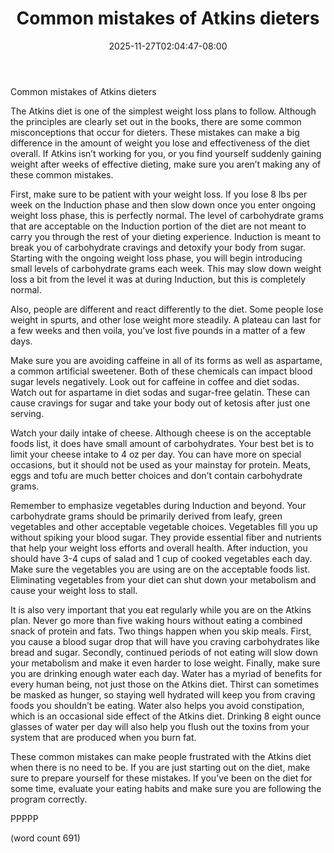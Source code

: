 ﻿---
title: "Common mistakes of Atkins dieters"
date: 2025-11-27T02:04:47-08:00
description: "Text Tips for Web Success"
featured_image: "/images/Text.jpg"
tags: ["Text"]
---

Common mistakes of Atkins dieters 

The Atkins diet is one of the simplest weight loss plans to follow. Although the principles are clearly set out in the books, there are some common misconceptions that occur for dieters. These mistakes can make a big difference in the amount of weight you lose and effectiveness of the diet overall. If Atkins isn’t working for you, or you find yourself suddenly gaining weight after weeks of effective dieting, make sure you aren’t making any of these common mistakes.

First, make sure to be patient with your weight loss. If you lose 8 lbs per week on the Induction phase and then slow down once you enter ongoing weight loss phase, this is perfectly normal. The level of carbohydrate grams that are acceptable on the Induction portion of the diet are not meant to carry you through the rest of your dieting experience. Induction is meant to break you of carbohydrate cravings and detoxify your body from sugar. Starting with the ongoing weight loss phase, you will begin introducing small levels of carbohydrate grams each week. This may slow down weight loss a bit from the level it was at during Induction, but this is completely normal.

Also, people are different and react differently to the diet. Some people lose weight in spurts, and other lose weight more steadily. A plateau can last for a few weeks and then voila, you’ve lost five pounds in a matter of a few days. 

Make sure you are avoiding caffeine in all of its forms as well as aspartame, a common artificial sweetener. Both of these chemicals can impact blood sugar levels negatively. Look out for caffeine in coffee and diet sodas. Watch out for aspartame in diet sodas and sugar-free gelatin. These can cause cravings for sugar and take your body out of ketosis after just one serving.

Watch your daily intake of cheese. Although cheese is on the acceptable foods list, it does have small amount of carbohydrates. Your best bet is to limit your cheese intake to 4 oz per day. You can have more on special occasions, but it should not be used as your mainstay for protein. Meats, eggs and tofu are much better choices and don’t contain carbohydrate grams.

Remember to emphasize vegetables during Induction and beyond. Your carbohydrate grams should be primarily derived from leafy, green vegetables and other acceptable vegetable choices. Vegetables fill you up without spiking your blood sugar. They provide essential fiber and nutrients that help your weight loss efforts and overall health. After induction, you should have 3-4 cups of salad and 1 cup of cooked vegetables each day. Make sure the vegetables you are using are on the acceptable foods list. Eliminating vegetables from your diet can shut down your metabolism and cause your weight loss to stall.

It is also very important that you eat regularly while you are on the Atkins plan. Never go more than five waking hours without eating a combined snack of protein and fats. Two things happen when you skip meals. First, you cause a blood sugar drop that will have you craving carbohydrates like bread and sugar. Secondly, continued periods of not eating will slow down your metabolism and make it even harder to lose weight.
Finally, make sure you are drinking enough water each day. Water has a myriad of benefits for every human being, not just those on the Atkins diet. Thirst can sometimes be masked as hunger, so staying well hydrated will keep you from craving foods you shouldn’t be eating. Water also helps you avoid constipation, which is an occasional side effect of the Atkins diet. Drinking 8 eight ounce glasses of water per day will also help you flush out the toxins from your system that are produced when you burn fat.

These common mistakes can make people frustrated with the Atkins diet when there is no need to be. If you are just starting out on the diet, make sure to prepare yourself for these mistakes. If you’ve been on the diet for some time, evaluate your eating habits and make sure you are following the program correctly.

PPPPP

(word count 691)
